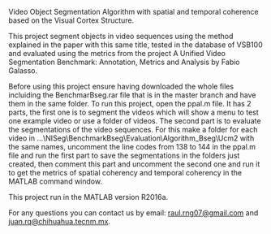 Video Object Segmentation Algorithm with spatial and temporal coherence based on the 
Visual Cortex Structure.

This project segment objects in video sequences using the method explained in the 
paper with this same title, tested in the database of VSB100 and evaluated using the 
metrics from the project A Unified Video Segmentation Benchmark: Annotation, Metrics 
and Analysis by Fabio Galasso.

Before using this project ensure having downloaded the whole files incluiding the 
BenchmarBseg.rar file that is in the master branch and have them in the same folder.
To run this project, open the ppal.m file. It has 2 parts, the first one is to 
segment the videos which will show a menu to test one example video or use a folder 
of videos. The second part is to evaluate the segmentations of the video sequences. 
For this make a folder for each video in …\NISeg\BenchmarkBseg\Evaluation\Algorithm_Bseg\Ucm2 
with the same names, uncomment the line codes from 138 to 144 in the ppal.m file and 
run the first part to save the segmentations in the folders just created, then 
comment this part and uncomment the second one and run it to get the metrics of 
spatial coherency and temporal coherency in the MATLAB command window.

This project run in the MATLAB version R2016a.

For any questions you can contact us by email: raul.rng07@gmail.com and juan.rq@chihuahua.tecnm.mx.
